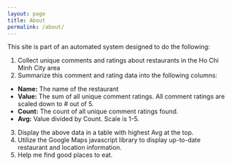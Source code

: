 ```yaml
---
layout: page
title: About
permalink: /about/
---
```


This site is part of an automated system designed to do the following:

1. Collect unique comments and ratings about restaurants in the Ho Chi Minh City area
2. Summarize this comment and rating data into the following columns:
  + **Name:** The name of the restaurant
  + **Value:** The sum of all unique comment ratings.  All comment ratings are scaled down to # out of 5.
  + **Count:** The count of all unique comment ratings found.
  + **Avg:** Value divided by Count.  Scale is 1-5.
3. Display the above data in a table with highest Avg at the top. 
4. Utilize the Google Maps javascript library to display up-to-date restaurant and location information.
5. Help me find good places to eat.
